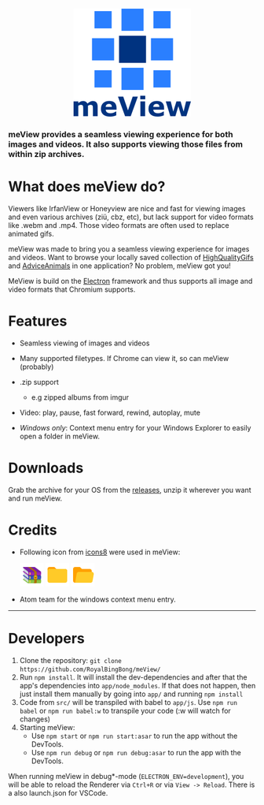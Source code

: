 <p align="center">
  <img src="app/assets/logo.png" tag="meView Logo">
</p>

### meView provides a seamless viewing experience for both images **and** videos. It also supports viewing those files from within zip archives.

# What does meView do?
Viewers like IrfanView or Honeyview are nice and fast for viewing images and even various archives (ziü, cbz, etc), but lack support for video formats like .webm and .mp4. Those video formats are often used to replace animated gifs.

meView was made to bring you a seamless viewing experience for images and videos. Want to browse your locally saved collection of [HighQualityGifs](https://reddit.com/r/HighQualityGifs) and [AdviceAnimals](https://www.reddit.com/r/AdviceAnimals/) in one application? No problem, meView got you!

MeView is build on the [Electron](http://electron.atom.io/) framework and thus supports all image and video formats that Chromium supports.

# Features
* Seamless viewing of images and videos
* Many supported filetypes. If Chrome can view it, so can meView (probably)
* .zip support
  * e.g zipped albums from imgur
* Video: play, pause, fast forward, rewind, autoplay, mute


* *Windows only*: Context menu entry for your Windows Explorer to easily open a folder in meView.


# Downloads
Grab the archive for your OS from the [releases](https://github.com/RoyalBingBong/meView/releases), unzip it wherever you want and run meView.

# Credits
* Following icon from [icons8](https://icons8.com) were used in meView:

  [![Winrar](app/assets/WinRAR-48.png)](https://icons8.com/web-app/13447/winrar)
[![Winrar](app/assets/Folder-48.png)](https://icons8.com/web-app/12160/folder)
[![Winrar](app/assets/Open%20Folder-48.png)](https://icons8.com/web-app/12775/open-folder)

* Atom team for the windows context menu entry.


___

# Developers

1. Clone the repository: `git clone https://github.com/RoyalBingBong/meView/`
2. Run `npm install`. It will install the dev-dependencies and after that the app's dependencies into `app/node_modules`. If that does not happen, then just install them manually by going into `app/` and running `npm install`
3. Code from `src/` will be transpiled with babel to `app/js`. Use `npm run babel` or `npm run babel:w` to transpile your code (:w will watch for changes)
4. Starting meView:
    * Use `npm start` or `npm run start:asar` to run the app without the DevTools.
    * Use `npm run debug` or `npm run debug:asar` to run the app with the DevTools.

When running meView in debug*-mode (`ELECTRON_ENV=development`), you will be able to reload the Renderer via `Ctrl+R` or via `View -> Reload`. There is a also launch.json for VSCode.
